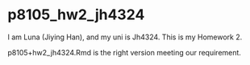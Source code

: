 # p8105_hw2_jh4324

I am Luna (Jiying Han), and my uni is Jh4324. This is my Homework 2.

p8105+hw2_jh4324.Rmd is the right version meeting our requirement.
